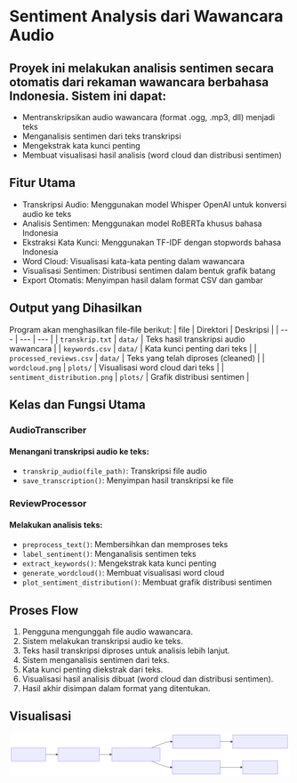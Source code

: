 # Sentiment Analysis dari Wawancara Audio

## Proyek ini melakukan analisis sentimen secara otomatis dari rekaman wawancara berbahasa Indonesia. Sistem ini dapat:

- Mentranskripsikan audio wawancara (format .ogg, .mp3, dll) menjadi teks
- Menganalisis sentimen dari teks transkripsi
- Mengekstrak kata kunci penting
- Membuat visualisasi hasil analisis (word cloud dan distribusi sentimen)

## Fitur Utama

- Transkripsi Audio: Menggunakan model Whisper OpenAI untuk konversi audio ke teks
- Analisis Sentimen: Menggunakan model RoBERTa khusus bahasa Indonesia
- Ekstraksi Kata Kunci: Menggunakan TF-IDF dengan stopwords bahasa Indonesia
- Word Cloud: Visualisasi kata-kata penting dalam wawancara
- Visualisasi Sentimen: Distribusi sentimen dalam bentuk grafik batang
- Export Otomatis: Menyimpan hasil dalam format CSV dan gambar

## Output yang Dihasilkan

Program akan menghasilkan file-file berikut:
| file | Direktori | Deskripsi |
| --- | --- | --- |
| `transkrip.txt` | `data/` | Teks hasil transkripsi audio wawancara |
| `keywords.csv` | `data/` | Kata kunci penting dari teks |
| `processed_reviews.csv` | `data/` | Teks yang telah diproses (cleaned) |
| `wordcloud.png` | `plots/` | Visualisasi word cloud dari teks |
| `sentiment_distribution.png` | `plots/` | Grafik distribusi sentimen |

## Kelas dan Fungsi Utama

### AudioTranscriber

#### Menangani transkripsi audio ke teks:

- `transkrip_audio(file_path)`: Transkripsi file audio
- `save_transcription()`: Menyimpan hasil transkripsi ke file

### ReviewProcessor

#### Melakukan analisis teks:

- `preprocess_text()`: Membersihkan dan memproses teks
- `label_sentiment()`: Menganalisis sentimen teks
- `extract_keywords()`: Mengekstrak kata kunci penting
- `generate_wordcloud()`: Membuat visualisasi word cloud
- `plot_sentiment_distribution()`: Membuat grafik distribusi sentimen

## Proses Flow

1. Pengguna mengunggah file audio wawancara.
2. Sistem melakukan transkripsi audio ke teks.
3. Teks hasil transkripsi diproses untuk analisis lebih lanjut.
4. Sistem menganalisis sentimen dari teks.
5. Kata kunci penting diekstrak dari teks.
6. Visualisasi hasil analisis dibuat (word cloud dan distribusi sentimen).
7. Hasil akhir disimpan dalam format yang ditentukan.

## Visualisasi

![processing flow](/images/proses.svg)
